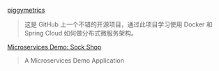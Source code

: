 [piggymetrics](https://github.com/sqshq/piggymetrics)
> 这是 GitHub 上一个不错的开源项目，通过此项目学习使用 Docker 和 Spring Cloud 如何做分布式微服务架构。

[Microservices Demo: Sock Shop](https://microservices-demo.github.io/)
> A Microservices Demo Application

